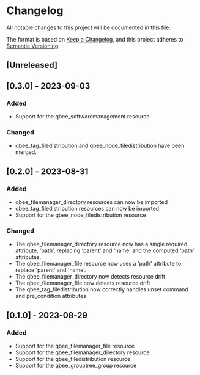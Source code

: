 # Changelog

All notable changes to this project will be documented in this file.

The format is based on [Keep a Changelog](https://keepachangelog.com/en/1.0.0/),
and this project adheres to [Semantic Versioning](https://semver.org/spec/v2.0.0.html).

## [Unreleased]

## [0.3.0] - 2023-09-03

### Added

- Support for the qbee_softwaremanagement resource

### Changed

- qbee_tag_filedistribution and qbee_node_filedistribution have been merged.

## [0.2.0] - 2023-08-31

### Added

- qbee_filemanager_directory resources can now be imported
- qbee_tag_filedistribution resources can now be imported
- Support for the qbee_node_filedistribution resource

### Changed

- The qbee_filemanager_directory resource now has a single required attribute, 'path', replacing 
  'parent' and 'name' and the computed 'path' attributes.
- The qbee_filemanager_file resource now uses a 'path' attribute to replace 'parent' and 'name'.
- The qbee_filemanager_directory now detects resource drift
- The qbee_filemanager_file now detects resource drift
- The qbee_tag_filedistribution now correctly handles unset command and pre_condition attributes

## [0.1.0] - 2023-08-29

### Added

- Support for the qbee_filemanager_file resource
- Support for the qbee_filemanager_directory resource
- Support for the qbee_filedistribution resource
- Support for the qbee_grouptree_group resource
